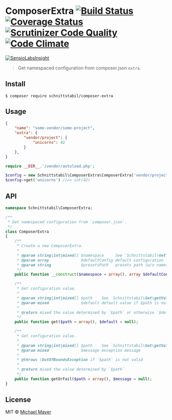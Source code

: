 # ComposerExtra [![Build Status](https://travis-ci.org/schnittstabil/composer-extra.svg?branch=master)](https://travis-ci.org/schnittstabil/composer-extra) [![Coverage Status](https://coveralls.io/repos/schnittstabil/composer-extra/badge.svg?branch=master&service=github)](https://coveralls.io/github/schnittstabil/composer-extra?branch=master) [![Scrutinizer Code Quality](https://scrutinizer-ci.com/g/schnittstabil/composer-extra/badges/quality-score.png?b=master)](https://scrutinizer-ci.com/g/schnittstabil/composer-extra/?branch=master) [![Code Climate](https://codeclimate.com/github/schnittstabil/composer-extra/badges/gpa.svg)](https://codeclimate.com/github/schnittstabil/composer-extra)

[![SensioLabsInsight](https://insight.sensiolabs.com/projects/75b95f1a-f047-4ac3-ba89-1b424629df94/big.png)](https://insight.sensiolabs.com/projects/75b95f1a-f047-4ac3-ba89-1b424629df94)

> Get namespaced configuration from composer.json `extra`.


## Install

```
$ composer require schnittstabil/composer-extra
```


## Usage

```json
{
    "name": "some-vendor/some-project",
    "extra": {
        "vendor/project": {
            "unicorns": 42
        }
    },
}
```

```php
require __DIR__.'/vendor/autoload.php';

$config = new Schnittstabil\ComposerExtra\ComposerExtra('vendor/project');
$config->get('unicorns') //=> int(42)
```


## API

```php
namespace Schnittstabil\ComposerExtra;

/**
 * Get namespaced configuration from `composer.json`.
 */
class ComposerExtra
{
    /**
     * Create a new ComposerExtra.
     *
     * @param string|int|mixed[] $namespace     See `Schnittstabil\Get\getValue` for details
     * @param array              $defaultConfig default configuration
     * @param string             $presetsPath   presets path (w/o namespace)
     */
    public function __construct($namespace = array(), array $defaultConfig = null, $presetsPath = null);

    /**
     * Get configuration value.
     *
     * @param string|int|mixed[] $path    See `Schnittstabil\Get\getValue` for details
     * @param mixed              $default default value if $path is not valid
     *
     * @return mixed the value determined by `$path` or otherwise `$default`
     */
    public function get($path = array(), $default = null);

    /**
     * Get configuration value.
     *
     * @param string|int|mixed[] $path    See `Schnittstabil\Get\getValueOrFail` for details
     * @param mixed              $message exception message
     *
     * @throws \OutOfBoundsException if `$path` is not valid
     *
     * @return mixed the value determined by `$path`
     */
    public function getOrFail($path = array(), $message = null);
}

```


## License

MIT © [Michael Mayer](http://schnittstabil.de)
